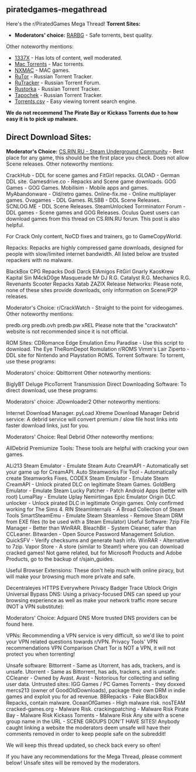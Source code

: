 ## piratedgames-megathread

Here's the r/PiratedGames Mega Thread!
**Torrent Sites:**
- **Moderators' choice:** [RARBG](https://rarbg.to/) - Safe torrents, best quality.

Other noteworthy mentions:

- [1337X](https://1337x.to/) - Has lots of content, well moderated.
- [Mac Torrents](https://mac-torrents.io/mac-games/) - Mac torrents.
- [NXMAC](https://nxmac.com/) - MAC games.
- [RuTor](http://www.rutor.info/) - Russian Torrent Tracker.
- [RuTracker](https://rutracker.org/) - Russian Torrent Forum.
- [Rustorka](http://rustorka.com/) - Russian Torrent Tracker.
- [Tapochek](https://tapochek.net/index.php) - Russian Torrent Tracker.
- [Torrents.csv](https://torrents-csv.ml/) - Easy viewing torrent search engine.

**We do not recommend The Pirate Bay or Kickass Torrents due to how easy it is to pick up malware.**

## **Direct Download Sites:**
**Moderator's Choice:** [CS.RIN.RU - Steam Underground Community](https://cs.rin.ru/forum/) - Best place for any game, this should be the first place you check. Does not allow Scene releases.
Other noteworthy mentions:

CrackHub - DDL for scene games and FitGirl repacks.
GLOAD - German DDL site.
Gamesdrive.co - Repacks and Scene game downloads.
GOG Games - GOG Games.
Mobilisim - Mobile apps and games.
MyAbandonware - Old/retro games.
Online-fix.me - Online multiplayer games.
Ovagames - DDL Games.
RLSBB - DDL Scene Releases.
SCNLOG.ME - DDL Scene Releases.
SteamUnlocked
Torrminatorr Forum - DDL games - Scene games and GOG Releases.
Oculus Quest users can download games from this thread on CS.RIN.RU forum. This post is also helpful.

For Crack Only content, NoCD fixes and trainers, go to GameCopyWorld.

Repacks:
Repacks are highly compressed game downloads, designed for people with slow/limited internet bandwidth. All listed below are trusted repackers with no malware.

BlackBox
CPG Repacks
Dodi
Darck
ElAmigos
FitGirl
Gnarly
KaosKrew
Kapital Sin
M4ckD0ge
Masquerade
Mr DJ
R.G. Catalyst
R.G. Mechanics
R.G. Revenants
Scooter Repacks
Xatab
ZAZIX
Release Networks:
Please note, none of these sites provide downloads, only information on Scene/P2P releases.

Moderator's Choice: r/CrackWatch - Straight to the point for videogames.
Other noteworthy mentions:

predb.org
predb.ovh
predb.pw
xREL
Please note that the "crackwatch" website is not recommended since it is not official.

ROM Sites:
CDRomance
Edge Emulation
Emu Paradise - Use this script to download.
The Eye
TheRomDepot
Romulation
r/ROMS
Vimm's Lair
Ziperto - DDL site for Nintendo and Playstation ROMS.
Torrent Software:
To torrent, use these programs:

Moderators' choice: Qbittorrent
Other noteworthy mentions:

BiglyBT
Deluge
PicoTorrent
Transmission
Direct Downloading Software:
To direct download, use these programs:

Moderators' choice: JDownloader2
Other noteworthy mentions:

Internet Download Manager.
pyLoad
Xtreme Download Manager
Debrid service:
A debrid service will convert premium / slow file host links into faster download links, just for you.

Moderators' Choice: Real Debrid
Other noteworthy mentions:

AllDebrid
Premiumize
Tools:
These tools are helpful with cracking your own games.

ALi213 Steam Emulator - Emulate Steam
Auto CreamAPI - Automatically set your game up for CreamAPI.
Auto Steamworks Fix Tool - Automatically create Steamworks Fixes.
CODEX Steam Emulator - Emulate Steam
CreamAPI - Unlock pirated DLC on legitimate Steam Games.
GoldBerg Emulator - Emulate Steam
Lucky Patcher - Patch Android Apps (better with root)
LumaPlay - Emulate Uplay
Nemirtingas Epic Emulator
Origin DLC unlocker - Unlock pirated DLC in legitimate Origin games. Only confirmed working for The Sims 4.
RIN SteamInternals - A Broad Collection of Steam Tools
SmartSteamEmu - Emulate Steam
Steamless - Remove Steam DRM from EXE files (to be used with a Steam Emulator)
Useful Software:
7zip File Manager - Better than WinRAR.
BleachBit - System Cleaner, safer than CCLeaner.
Bitwarden - Open Source Password Management Solution.
QuickSFV - Verify checksums and generate hash info.
WinRAR - Alternative to 7zip.
Vapor Store - A store (similar to Steam!) where you can download cracked games!
Not game related, but for Microsoft Products and Adobe Products, go to the backup of r/sjain_guides.

Useful Browser Extensions:
These don't help much with online piracy, but will make your browsing much more private and safe.

Decentraleyes
HTTPS Everywhere
Privacy Badger
Trace
Ublock Origin
Universal Bypass
DNS:
Using a privacy-focused DNS can speed up your browsing experience as well as make your network traffic more secure (NOT a VPN substitute):

Moderators' Choice: Adguard DNS
More trusted DNS providers can be found here.

VPNs:
Recommending a VPN service is very difficult, so we'd like to point your VPN related questions towards r/VPN.
Privacy Tools' VPN recommendations
VPN Comparison Chart
Tor is NOT a VPN, it will not protect you when torrenting!

Unsafe software:
Bittorrent - Same as Utorrent, has ads, trackers, and is unsafe.
Utorrent - Same as Bittorrent, has ads, trackers, and is unsafe.
CCleaner - Owned by Avast.
Avast - Notorious for collecting and selling user data.
Untrusted sites:
IGG Games / PC Games Torrents - they doxxed mercs213 (owner of GoodOldDownloads), package their own DRM in indie games and exploit you for ad revenue.
BBRepacks - Fake BlackBox Repacks, contain malware.
OceanOfGames - High malware risk.
nosTEAM
cracked-games.org - Malware Risk.
crackingpatching - Malware Risk
Pirate Bay - Malware Risk
Kickass Torrents - Malware Risk
Any site with a scene group name in the URL - SCENE GROUPS DON'T HAVE SITES!
Anybody caught linking a website the moderators deem unsafe will have their comments removed in order to keep people safe on the subreddit!

We will keep this thread updated, so check back every so often!

If you have any recommendations for the Mega Thread, please comment below! Unsafe sites will be removed by the moderators.
